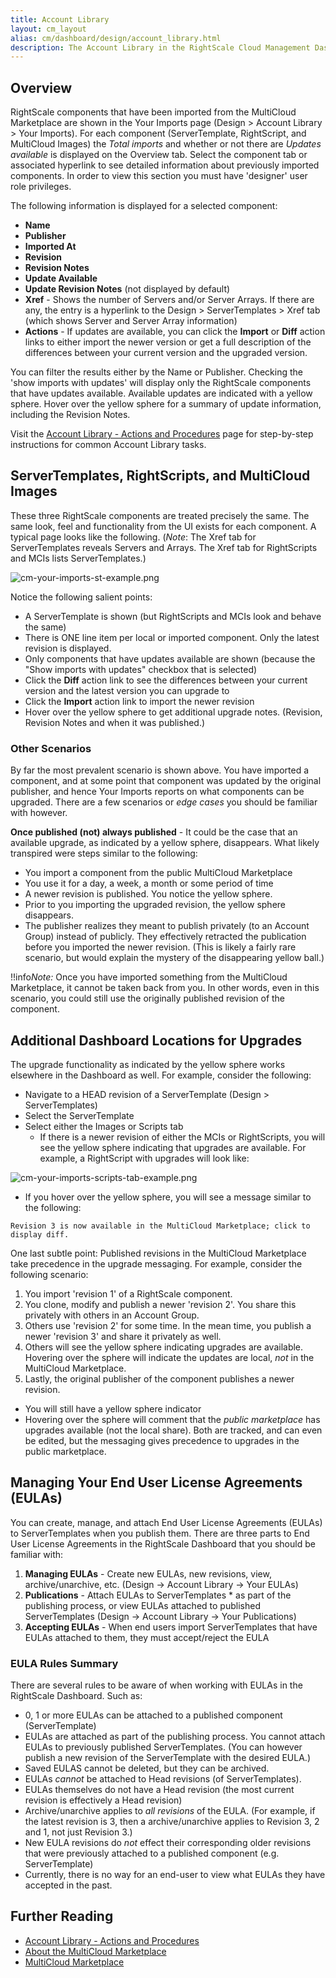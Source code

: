 ```yaml
---
title: Account Library
layout: cm_layout
alias: cm/dashboard/design/account_library.html
description: The Account Library in the RightScale Cloud Management Dashboard stores your RightScale components that have been imported from the MultiCloud Marketplace.
---
```


## Overview

RightScale components that have been imported from the MultiCloud Marketplace are shown in the Your Imports page (Design > Account Library > Your Imports). For each component (ServerTemplate, RightScript, and MultiCloud Images) the *Total imports* and whether or not there are *Updates available* is displayed on the Overview tab. Select the component tab or associated hyperlink to see detailed information about previously imported components. In order to view this section you must have 'designer' user role privileges.

The following information is displayed for a selected component:

* **Name**
* **Publisher**
* **Imported At**
* **Revision**
* **Revision Notes**
* **Update Available**
* **Update Revision Notes** (not displayed by default)
* **Xref** - Shows the number of Servers and/or Server Arrays. If there are any, the entry is a hyperlink to the Design > ServerTemplates > Xref tab (which shows Server and Server Array information)
* **Actions** - If updates are available, you can click the **Import** or **Diff** action links to either import the newer version or get a full description of the differences between your current version and the upgraded version.

You can filter the results either by the Name or Publisher. Checking the 'show imports with updates' will display only the RightScale components that have updates available. Available updates are indicated with a yellow sphere. Hover over the yellow sphere for a summary of update information, including the Revision Notes.

Visit the [Account Library - Actions and Procedures](/cm/dashboard/design/account_library/account_library_actions.html) page for step-by-step instructions for common Account Library tasks.

## ServerTemplates, RightScripts, and MultiCloud Images

These three RightScale components are treated precisely the same. The same look, feel and functionality from the UI exists for each component. A typical page looks like the following. (*Note*: The Xref tab for ServerTemplates reveals Servers and Arrays. The Xref tab for RightScripts and MCIs lists ServerTemplates.)

 ![cm-your-imports-st-example.png](/img/cm-your-imports-st-example.png)

Notice the following salient points:

* A ServerTemplate is shown (but RightScripts and MCIs look and behave the same)
* There is ONE line item per local or imported component. Only the latest revision is displayed.
* Only components that have updates available are shown (because the "Show imports with updates" checkbox that is selected)
* Click the **Diff** action link to see the differences between your current version and the latest version you can upgrade to
* Click the **Import** action link to import the newer revision
* Hover over the yellow sphere to get additional upgrade notes. (Revision, Revision Notes and when it was published.)

### Other Scenarios

By far the most prevalent scenario is shown above. You have imported a component, and at some point that component was updated by the original publisher, and hence Your Imports reports on what components can be upgraded. There are a few scenarios or *edge cases* you should be familiar with however.

**Once published (not) always published** - It could be the case that an available upgrade, as indicated by a yellow sphere, disappears. What likely transpired were steps similar to the following:

* You import a component from the public MultiCloud Marketplace
* You use it for a day, a week, a month or some period of time
* A newer revision is published. You notice the yellow sphere.
* Prior to you importing the upgraded revision, the yellow sphere disappears.
* The publisher realizes they meant to publish privately (to an Account Group) instead of publicly. They effectively retracted the publication before you imported the newer revision. (This is likely a fairly rare scenario, but would explain the mystery of the disappearing yellow ball.)

!!info*Note:* Once you have imported something from the MultiCloud Marketplace, it cannot be taken back from you. In other words, even in this scenario, you could still use the originally published revision of the component.

## Additional Dashboard Locations for Upgrades

The upgrade functionality as indicated by the yellow sphere works elsewhere in the Dashboard as well. For example, consider the following:

* Navigate to a HEAD revision of a ServerTemplate (Design > ServerTemplates)
* Select the ServerTemplate
* Select either the Images or Scripts tab
  * If there is a newer revision of either the MCIs or RightScripts, you will see the yellow sphere indicating that upgrades are available. For example, a RightScript with upgrades will look like:

![cm-your-imports-scripts-tab-example.png](/img/cm-your-imports-scripts-tab-example.png)

* If you hover over the yellow sphere, you will see a message similar to the following:

`Revision 3 is now available in the MultiCloud Marketplace; click to display diff.`

One last subtle point: Published revisions in the MultiCloud Marketplace take precedence in the upgrade messaging. For example, consider the following scenario:

1. You import 'revision 1' of a RightScale component.
2. You clone, modify and publish a newer 'revision 2'. You share this privately with others in an Account Group.
3. Others use 'revision 2' for some time. In the mean time, you publish a newer 'revision 3' and share it privately as well.
4. Others will see the yellow sphere indicating upgrades are available. Hovering over the sphere will indicate the updates are local, *not* in the MultiCloud Marketplace.
5. Lastly, the original publisher of the component publishes a newer revision.
  * You will still have a yellow sphere indicator
  * Hovering over the sphere will comment that the *public marketplace* has upgrades available (not the local share). Both are tracked, and can even be edited, but the messaging gives precedence to upgrades in the public marketplace.

## Managing Your End User License Agreements (EULAs)

You can create, manage, and attach End User License Agreements (EULAs) to ServerTemplates when you publish them. There are three parts to End User License Agreements in the RightScale Dashboard that you should be familiar with:

1. **Managing EULAs** - Create new EULAs, new revisions, view, archive/unarchive, etc. (Design -> Account Library -> Your EULAs)
2. **Publications** - Attach EULAs to ServerTemplates \* as part of the publishing process, or view EULAs attached to published ServerTemplates (Design -> Account Library -> Your Publications)
3. **Accepting EULAs** - When end users import ServerTemplates that have EULAs attached to them, they must accept/reject the EULA

### EULA Rules Summary

There are several rules to be aware of when working with EULAs in the RightScale Dashboard. Such as:

* 0, 1 or more EULAs can be attached to a published component (ServerTemplate)
* EULAs are attached as part of the publishing process. You cannot attach EULAs to previously published ServerTemplates. (You can however publish a new revision of the ServerTemplate with the desired EULA.)
* Saved EULAS cannot be deleted, but they can be archived.
* EULAs *cannot* be attached to Head revisions (of ServerTemplates).
* EULAs themselves do not have a Head revision (the most current revision is effectively a Head revision)
* Archive/unarchive applies to *all revisions* of the EULA. (For example, if the latest revision is 3, then a archive/unarchive applies to Revision 3, 2 and 1, not just Revision 3.)
* New EULA revisions do *not* effect their corresponding older revisions that were previously attached to a published component (e.g. ServerTemplate)
* Currently, there is no way for an end-user to view what EULAs they have accepted in the past.

## Further Reading

* [Account Library - Actions and Procedures](/cm/dashboard/design/account_library/account_library_actions.html)
* [About the MultiCloud Marketplace](/cm/dashboard/design/multicloud_marketplace/multicloud_marketplace.html)
* [MultiCloud Marketplace](http://www.rightscale.com/library/server_templates)
